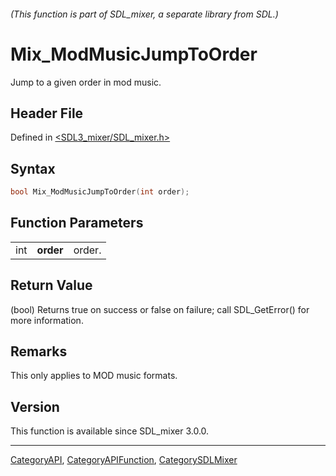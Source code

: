 ###### (This function is part of SDL_mixer, a separate library from SDL.)
# Mix_ModMusicJumpToOrder

Jump to a given order in mod music.

## Header File

Defined in [<SDL3_mixer/SDL_mixer.h>](https://github.com/libsdl-org/SDL_mixer/blob/main/include/SDL3_mixer/SDL_mixer.h)

## Syntax

```c
bool Mix_ModMusicJumpToOrder(int order);
```

## Function Parameters

|     |           |        |
| --- | --------- | ------ |
| int | **order** | order. |

## Return Value

(bool) Returns true on success or false on failure; call SDL_GetError() for
more information.

## Remarks

This only applies to MOD music formats.

## Version

This function is available since SDL_mixer 3.0.0.

----
[CategoryAPI](CategoryAPI), [CategoryAPIFunction](CategoryAPIFunction), [CategorySDLMixer](CategorySDLMixer)

